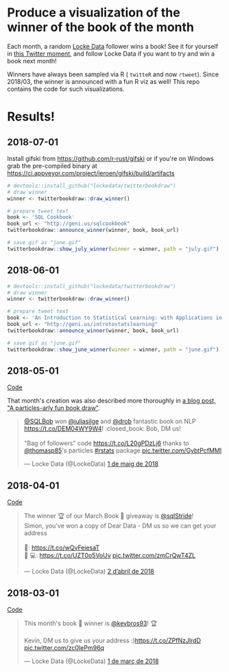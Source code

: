 Produce a visualization of the winner of the book of the month
==============================================================

Each month, a random [Locke Data](https://twitter.com/LockeData) follower wins a book! See it for yourself in [this Twitter moment](https://twitter.com/i/moments/982169969008918528), and follow Locke Data if you want to try and win a book next month!

Winners have always been sampled via R ( `twitteR` and now `rtweet`). Since 2018/03, the winner is announced with a fun R viz as well! This repo contains the code for such visualizations.



# Results!

## 2018-07-01

Install gifski from https://github.com/r-rust/gifski or if you're on Windows grab the pre-compiled binary at https://ci.appveyor.com/project/jeroen/gifski/build/artifacts

```r
# devtools::install_github("lockedata/twitterbookdraw")
# draw winner
winner <- twitterbookdraw::draw_winner()

# prepare tweet text
book <- 'SQL Cookbook'
book_url <- "http://geni.us/sqlcookbook"
twitterbookdraw::announce_winner(winner, book, book_url)

# save gif as "june.gif"
twitterbookdraw::show_july_winner(winner = winner, path = "july.gif")

```

## 2018-06-01

```r
# devtools::install_github("lockedata/twitterbookdraw")
# draw winner
winner <- twitterbookdraw::draw_winner()

# prepare tweet text
book <- 'An Introduction to Statistical Learning: with Applications in R'
book_url <- "http://geni.us/introtostatslearning"
twitterbookdraw::announce_winner(winner, book, book_url)

# save gif as "june.gif"
twitterbookdraw::show_june_winner(winner = winner, path = "june.gif")

```

## 2018-05-01

[Code](inst/legacy/2018-05-01-tidytext.R)

That month's creation was also described more thoroughly in [a blog post, "A particles-arly fun book draw"](https://itsalocke.com/blog/a-particles-arly-fun-book-draw/).

<blockquote class="twitter-tweet" data-lang="ca"><p lang="en" dir="ltr"><a href="https://twitter.com/SQLBob?ref_src=twsrc%5Etfw">@SQLBob</a> won <a href="https://twitter.com/juliasilge?ref_src=twsrc%5Etfw">@juliasilge</a> and <a href="https://twitter.com/drob?ref_src=twsrc%5Etfw">@drob</a> fantastic book on NLP <a href="https://t.co/DEM04WY9W4">https://t.co/DEM04WY9W4</a>! :closed_book: Bob, DM us!<br><br>&quot;Bag of followers&quot; code <a href="https://t.co/L20gPDzLj6">https://t.co/L20gPDzLj6</a> thanks to <a href="https://twitter.com/thomasp85?ref_src=twsrc%5Etfw">@thomasp85</a>&#39;s particles <a href="https://twitter.com/hashtag/rstats?src=hash&amp;ref_src=twsrc%5Etfw">#rstats</a> package <a href="https://t.co/GybtPcfMMI">pic.twitter.com/GybtPcfMMI</a></p>&mdash; Locke Data (@LockeData) <a href="https://twitter.com/LockeData/status/991401888057880576?ref_src=twsrc%5Etfw">1 de maig de 2018</a></blockquote>


## 2018-04-01

[Code](inst/legacy/2018-04-01-dear-data.R)

<blockquote class="twitter-tweet" data-lang="ca"><p lang="en" dir="ltr">The winner 🏆 of our March Book 📕 giveaway is <a href="https://twitter.com/sqlStride?ref_src=twsrc%5Etfw">@sqlStride</a>! <br>Simon, you&#39;ve won a copy of Dear Data - DM us so we can get your address<br><br>📕: <a href="https://t.co/wQvFeiesaT">https://t.co/wQvFeiesaT</a><br>👩
💻: <a href="https://t.co/UZT0o5VoUv">https://t.co/UZT0o5VoUv</a> <a href="https://t.co/zmCrQwT4ZL">pic.twitter.com/zmCrQwT4ZL</a></p>&mdash; Locke Data (@LockeData) <a href="https://twitter.com/LockeData/status/980753545262661634?ref_src=twsrc%5Etfw">2 d’abril de 2018</a></blockquote>

## 2018-03-01

[Code](inst/legacy/2018-03-01-allaire.R)

<blockquote class="twitter-tweet" data-lang="ca"><p lang="en" dir="ltr">This month&#39;s book 📕 winner is <a href="https://twitter.com/kevbros93?ref_src=twsrc%5Etfw">@kevbros93</a>! 🏆<br><br>Kevin, DM us to give us your address :)<a href="https://t.co/ZPfNzJlrdD">https://t.co/ZPfNzJlrdD</a> <a href="https://t.co/zc0IePm96q">pic.twitter.com/zc0IePm96q</a></p>&mdash; Locke Data (@LockeData) <a href="https://twitter.com/LockeData/status/969167624847462400?ref_src=twsrc%5Etfw">1 de març de 2018</a></blockquote>
